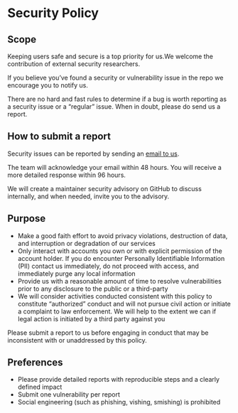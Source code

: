# Security Policy

## Scope

Keeping users safe and secure is a top priority for us.We welcome the contribution of external security researchers.

If you believe you’ve found a security or vulnerability issue in the repo we encourage you to notify us.

There are no hard and fast rules to determine if a bug is worth reporting as a security issue or a “regular” issue.
When in doubt, please do send us a report.

## How to submit a report

Security issues can be reported by sending an [email to us][contact].

The team will acknowledge your email within 48 hours. You will receive a more detailed response within 96 hours.

We will create a maintainer security advisory on GitHub to discuss internally, and when needed, invite you to the advisory.

## Purpose

- Make a good faith effort to avoid privacy violations, destruction of data, and interruption or degradation of our services
- Only interact with accounts you own or with explicit permission of the account holder. If you do encounter Personally Identifiable Information (PII) contact us immediately,
  do not proceed with access, and immediately purge any local information
- Provide us with a reasonable amount of time to resolve vulnerabilities prior to any disclosure to the public or a third-party
- We will consider activities conducted consistent with this policy to constitute “authorized” conduct and will not pursue civil action or initiate a complaint to law enforcement.
  We will help to the extent we can if legal action is initiated by a third party against you

Please submit a report to us before engaging in conduct that may be inconsistent with or unaddressed by this policy.

## Preferences

- Please provide detailed reports with reproducible steps and a clearly defined impact
- Submit one vulnerability per report
- Social engineering (such as phishing, vishing, smishing) is prohibited

[contact]: mailto:recursivezero@otlook.com
